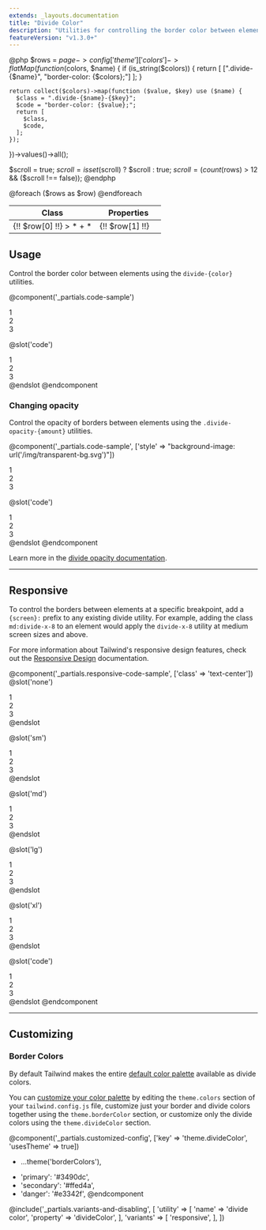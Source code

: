```yaml
---
extends: _layouts.documentation
title: "Divide Color"
description: "Utilities for controlling the border color between elements."
featureVersion: "v1.3.0+"
---
```


@php
  $rows = $page->config['theme']['colors']->flatMap(function ($colors, $name) {
    if (is_string($colors)) {
      return [
        [".divide-{$name}", "border-color: {$colors};"]
      ];
    }

    return collect($colors)->map(function ($value, $key) use ($name) {
      $class = ".divide-{$name}-{$key}";
      $code = "border-color: {$value};";
      return [
        $class,
        $code,
      ];
    });
  })->values()->all();

  $scroll = true;
  $scroll = isset($scroll) ? $scroll : true;
  $scroll = (count($rows) > 12 && ($scroll !== false));
@endphp

<h2 style="visibility: hidden; font-size: 0; margin: 0;">Class reference</h2>
<div class="border-t border-b border-gray-300 overflow-hidden relative">
  <div class="{{ $scroll ? 'lg:max-h-xs' : '' }} overflow-y-auto scrollbar-w-2 scrollbar-track-gray-lighter scrollbar-thumb-rounded scrollbar-thumb-gray scrolling-touch">
    <table class="relative w-full text-left table-collapse">
      <thead>
        <tr>
          <th class="z-20 sticky top-0 text-sm font-semibold text-gray-700 bg-gray-100 p-0">
            <div class="p-2 border-b border-gray-300">Class</div>
          </th>
          <th class="relative z-20 sticky top-0 text-sm font-semibold text-gray-700 bg-gray-100 p-0" colspan="2">
            <div class="sm:hidden absolute inset-0 p-2 border-b border-gray-300"></div>
            <div class="hidden sm:block p-2 border-b border-gray-300">Properties</div>
          </th>
        </tr>
      </thead>
      <tbody class="align-baseline">
        @foreach ($rows as $row)
        <tr>
          <td class="p-2 {{ $loop->first ? '' : 'border-t border-gray-200' }} font-mono text-xs text-purple-700 whitespace-no-wrap">
          {!! $row[0] !!}
          <span class="ml-1 text-purple-300">> * + *</span>
          </td>
          <td class="hidden sm:table-cell p-2 {{ $loop->first ? '' : 'border-t border-gray-200' }} font-mono text-xs text-blue-700 whitespace-pre">{!! $row[1] !!}</td>
          <td class="relative w-20 p-2 {{ $loop->first ? '' : 'border-t border-gray-200' }} font-mono text-xs text-blue-700 whitespace-pre">
            <div class="absolute inset-0 flex flex-col m-2 divide-y {{ substr($row[0], 1) }}">
              <div class="flex-1"></div>
              <div class="flex-1"></div>
            </div>
          </td>
        </tr>
        @endforeach
      </tbody>
    </table>
  </div>
</div>


## Usage

Control the border color between elements using the `divide-{color}` utilities.

@component('_partials.code-sample')
<div class="divide-y divide-blue-300">
  <div class="text-center py-2">1</div>
  <div class="text-center py-2">2</div>
  <div class="text-center py-2">3</div>
</div>

@slot('code')
<div class="divide-y divide-blue-300">
  <div class="text-center py-2">1</div>
  <div class="text-center py-2">2</div>
  <div class="text-center py-2">3</div>
</div>
@endslot
@endcomponent

### Changing opacity

Control the opacity of borders between elements using the `.divide-opacity-{amount}` utilities.

@component('_partials.code-sample', ['style' => "background-image: url('/img/transparent-bg.svg')"])
<div class="divide-y-4 divide-black divide-opacity-25">
  <div class="text-center py-2">1</div>
  <div class="text-center py-2">2</div>
  <div class="text-center py-2">3</div>
</div>

@slot('code')
<div class="divide-y-4 divide-black divide-opacity-25">
  <div class="text-center py-2">1</div>
  <div class="text-center py-2">2</div>
  <div class="text-center py-2">3</div>
</div>
@endslot
@endcomponent

Learn more in the [divide opacity documentation](/docs/divide-opacity).

---

## Responsive

To control the borders between elements at a specific breakpoint, add a `{screen}:` prefix to any existing divide utility. For example, adding the class `md:divide-x-8` to an element would apply the `divide-x-8` utility at medium screen sizes and above.

For more information about Tailwind's responsive design features, check out the [Responsive Design](/docs/responsive-design) documentation.

@component('_partials.responsive-code-sample', ['class' => 'text-center'])
@slot('none')
<div class="divide-y divide-teal-400">
  <div class="text-center py-2">1</div>
  <div class="text-center py-2">2</div>
  <div class="text-center py-2">3</div>
</div>
@endslot

@slot('sm')
<div class="divide-y divide-pink-400">
  <div class="text-center py-2">1</div>
  <div class="text-center py-2">2</div>
  <div class="text-center py-2">3</div>
</div>
@endslot

@slot('md')
<div class="divide-y divide-orange-400">
  <div class="text-center py-2">1</div>
  <div class="text-center py-2">2</div>
  <div class="text-center py-2">3</div>
</div>
@endslot

@slot('lg')
<div class="divide-y divide-green-400">
  <div class="text-center py-2">1</div>
  <div class="text-center py-2">2</div>
  <div class="text-center py-2">3</div>
</div>
@endslot

@slot('xl')
<div class="divide-y divide-red-400">
  <div class="text-center py-2">1</div>
  <div class="text-center py-2">2</div>
  <div class="text-center py-2">3</div>
</div>
@endslot

@slot('code')
<div class="none:divide-teal-400 sm:divide-pink-400 md:divide-orange-400 lg:divide-green-400 xl:divide-red-400 divide-y">
  <div class="text-center py-2">1</div>
  <div class="text-center py-2">2</div>
  <div class="text-center py-2">3</div>
</div>
@endslot
@endcomponent

---

## Customizing

### Border Colors

By default Tailwind makes the entire [default color palette](/docs/customizing-colors#default-color-palette) available as divide colors.

You can [customize your color palette](/docs/colors#customizing) by editing the `theme.colors` section of your `tailwind.config.js` file, customize just your border and divide colors together using the `theme.borderColor` section, or customize only the divide colors using the `theme.divideColor` section.

@component('_partials.customized-config', ['key' => 'theme.divideColor', 'usesTheme' => true])
- ...theme('borderColors'),
+ 'primary': '#3490dc',
+ 'secondary': '#ffed4a',
+ 'danger': '#e3342f',
@endcomponent

@include('_partials.variants-and-disabling', [
    'utility' => [
        'name' => 'divide color',
        'property' => 'divideColor',
    ],
    'variants' => [
        'responsive',
    ],
])
